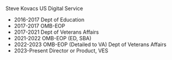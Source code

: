 Steve Kovacs
US Digital Service
- 2016-2017 Dept of Education
- 2017-2017 OMB-EOP
- 2017-2021 Dept of Veterans Affairs
- 2021-2022 OMB-EOP (ED, SBA)
- 2022-2023 OMB-EOP (Detailed to VA)
Dept of Veterans Affairs
- 2023-Present Director or Product, VES
